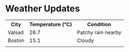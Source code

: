 # Weather Updates

<!-- WEATHER-UPDATE-START -->
<table><tr><th>City</th><th>Temperature (°C)</th><th>Condition</th></tr><tr><td>Valsad</td><td>26.7</td><td>Patchy rain nearby</td></tr><tr><td>Boston</td><td>15.1</td><td>Cloudy</td></tr><tr><td></td><td></td><td></td></tr></table>
<!-- WEATHER-UPDATE-END -->
